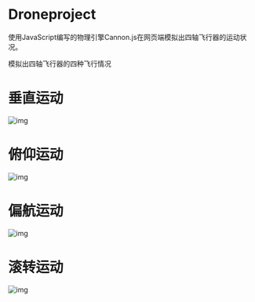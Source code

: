 # Droneproject

使用JavaScript编写的物理引擎Cannon.js在网页端模拟出四轴飞行器的运动状况。

模拟出四轴飞行器的四种飞行情况
# 垂直运动
![img](https://imgur.com/PirOWhg.gif)
# 俯仰运动
![img](https://imgur.com/Zg4HOuF.gif)
# 偏航运动
![img](https://imgur.com/sNA4s9V.gif)
# 滚转运动
![img](https://imgur.com/Wsw6zvL.gif)
